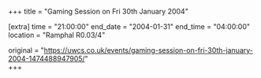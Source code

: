 +++
title = "Gaming Session on Fri 30th January 2004"

[extra]
time = "21:00:00"
end_date = "2004-01-31"
end_time = "04:00:00"
location = "Ramphal R0.03/4"

original = "https://uwcs.co.uk/events/gaming-session-on-fri-30th-january-2004-1474488947905/"    
+++



